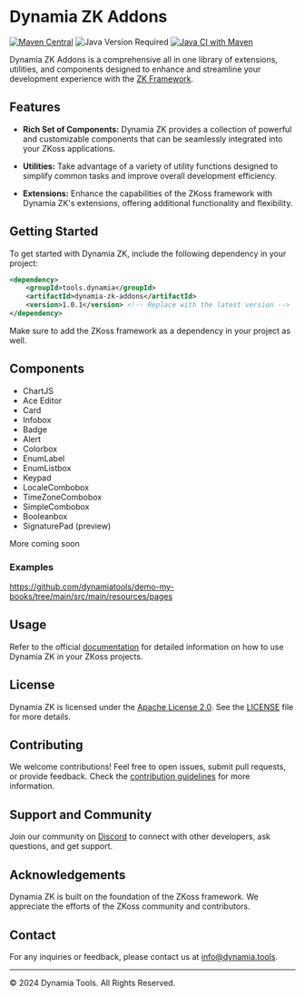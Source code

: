 # Dynamia ZK Addons

[![Maven Central](https://img.shields.io/maven-central/v/tools.dynamia/dynamia-zk-addons)](https://search.maven.org/search?q=dynamia-zk-addons)
![Java Version Required](https://img.shields.io/badge/java-17-blue)
[![Java CI with Maven](https://github.com/dynamiatools/framework/actions/workflows/maven.yml/badge.svg)](https://github.com/dynamiatools/dynamia-zk-addons/actions/workflows/maven.yml)

Dynamia ZK Addons is a comprehensive all in one library of extensions, utilities, and components designed to enhance and streamline your development experience with the [ZK Framework](https://www.zkoss.org).

## Features

- **Rich Set of Components:** Dynamia ZK provides a collection of powerful and customizable components that can be seamlessly integrated into your ZKoss applications.

- **Utilities:** Take advantage of a variety of utility functions designed to simplify common tasks and improve overall development efficiency.

- **Extensions:** Enhance the capabilities of the ZKoss framework with Dynamia ZK's extensions, offering additional functionality and flexibility.

## Getting Started

To get started with Dynamia ZK, include the following dependency in your project:

```xml
<dependency>
    <groupId>tools.dynamia</groupId>
    <artifactId>dynamia-zk-addons</artifactId>
    <version>1.0.1</version> <!-- Replace with the latest version -->
</dependency>
```

Make sure to add the ZKoss framework as a dependency in your project as well.

## Components

* ChartJS
* Ace Editor
* Card
* Infobox
* Badge
* Alert
* Colorbox
* EnumLabel
* EnumListbox
* Keypad
* LocaleCombobox
* TimeZoneCombobox
* SimpleCombobox
* Booleanbox
* SignaturePad (preview)

More coming soon

### Examples

https://github.com/dynamiatools/demo-my-books/tree/main/src/main/resources/pages

## Usage

Refer to the official [documentation]() for detailed information on how to use Dynamia ZK in your ZKoss projects.

## License

Dynamia ZK is licensed under the [Apache License 2.0](LICENSE). See the [LICENSE](LICENSE) file for more details.

## Contributing

We welcome contributions! Feel free to open issues, submit pull requests, or provide feedback. Check the [contribution guidelines](CONTRIBUTING.md) for more information.

## Support and Community

Join our community on [Discord](https://discord-link) to connect with other developers, ask questions, and get support.

## Acknowledgements

Dynamia ZK is built on the foundation of the ZKoss framework. We appreciate the efforts of the ZKoss community and contributors.

## Contact

For any inquiries or feedback, please contact us at [info@dynamia.tools](mailto:info@dynamia.tools).

---

© 2024 Dynamia Tools. All Rights Reserved.
